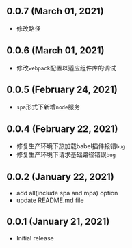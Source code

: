 ## 0.0.7 (March 01, 2021)

* 修改路径

## 0.0.6 (March 01, 2021)

* 修改`webpack`配置以适应组件库的调试

## 0.0.5 (February 24, 2021)

* `spa`形式下新增`node`服务

## 0.0.4 (February 22, 2021)

* 修复生产环境下热加载babel插件报错`bug`
* 修复生产环境下请求基础路径错误`bug`

## 0.0.2 (January 22, 2021)

* add all(include spa and mpa) option
* update README.md file 

## 0.0.1 (January 21, 2021)

* Initial release

